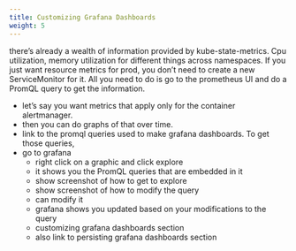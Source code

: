 ```yaml
---
title: Customizing Grafana Dashboards
weight: 5
---
```


there’s already a wealth of information provided by kube-state-metrics. Cpu utilization, memory utilization for different things across namespaces. If you just want resource metrics for prod, you don’t need to create a new ServiceMonitor for it. All you need to do is go to the prometheus UI and do a PromQL query to get the information.

- let’s say you want metrics that apply only for the container alertmanager.
- then you can do graphs of that over time.
- link to the promql queries used to make grafana dashboards. To get those queries, 
- go to grafana 
	- right click on a graphic and click explore
	- it shows you the PromQL queries that are embedded in it
	- show screenshot of how to get to explore
	- show screenshot of how to modify the query
	- can modify it
	- grafana shows you updated based on your modifications to the query
	- customizing grafana dashboards section
	- also link to persisting grafana dashboards section
